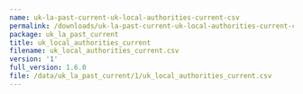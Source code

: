 ```yaml
---
name: uk-la-past-current-uk-local-authorities-current-csv
permalink: /downloads/uk-la-past-current-uk-local-authorities-current-csv/1
package: uk_la_past_current
title: uk_local_authorities_current
filename: uk_local_authorities_current.csv
version: '1'
full_version: 1.6.0
file: /data/uk_la_past_current/1/uk_local_authorities_current.csv
---
```

